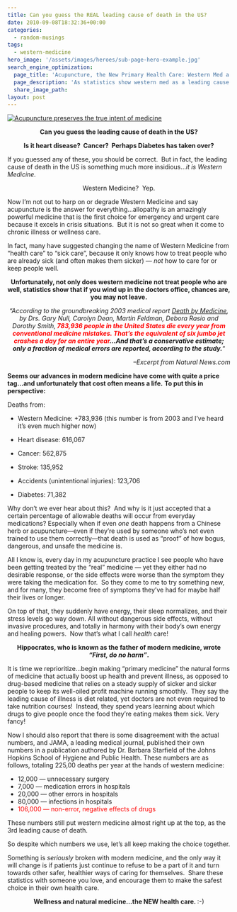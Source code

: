 ```yaml
---
title: Can you guess the REAL leading cause of death in the US?
date: 2010-09-08T18:32:36+00:00
categories:
  - random-musings
tags:
  - western-medicine
hero_image: '/assets/images/heroes/sub-page-hero-example.jpg'
search_engine_optimization:
  page_title: 'Acupuncture, the New Primary Health Care: Western Med a leading cause of death'
  page_description: 'As statistics show western med as a leading cause of death, more need to turn to natural medicines like acupuncture that are safer & prevent disease  '
  share_image_path:
layout: post
---
```

[<img class="size-full wp-image-915 alignleft" title="Acupuncture preserves the true intent of medicine" src="/assets/images/wp-content/uploads/2010/09/medicine.jpg" alt="Acupuncture preserves the true intent of medicine" width="113" height="113" srcset="/assets/images/wp-content/uploads/2010/09/medicine.jpg 225w, /assets/images/wp-content/uploads/2010/09/medicine-150x149.jpg 150w" sizes="(max-width: 113px) 100vw, 113px" />](/assets/images/wp-content/uploads/2010/09/medicine.jpg)

<p style="text-align: center;">
  <strong>Can you guess the leading cause of death in the US?</strong>
</p>

<p style="text-align: center;">
  <strong>Is it heart disease?  Cancer?  Perhaps Diabetes has taken over?</strong>
</p>

If you guessed any of these, you should be correct.  But in fact, the leading cause of death in the US is something much more insidious&#8230;_it is Western Medicine._ 

<p style="text-align: center;">
  Western Medicine?  Yep.
</p>

Now I&#8217;m not out to harp on or degrade Western Medicine and say acupuncture is the answer for everything&#8230;allopathy is an amazingly powerful medicine that is the first choice for emergency and urgent care because it excels in crisis situations.  But it is not so great when it come to chronic illness or wellness care.

In fact, many have suggested changing the name of Western Medicine from &#8220;health care&#8221; to &#8220;sick care&#8221;, because it only knows how to treat people who are already sick (and often makes them sicker) &#8212; _not_ how to care for or keep people well.

<p style="text-align: center;">
  <strong>Unfortunately, not only does western medicine not treat people who are well, statistics show that if you wind up in the doctors office, chances are, you may not leave.</strong>
</p>

<p style="text-align: center;">
  <em>&#8220;According to the groundbreaking 2003 medical report <a title="Death by Medicine" href="http://www.lef.org/magazine/mag2004/mar2004_awsi_death_01.htm" target="_blank" rel="noopener">Death by Medicine</a>, by Drs. Gary Null, Carolyn Dean, Martin Feldman, Debora Rasio and Dorothy Smith,<strong> <span style="color: #ff0000;">783,936 people in the United States die every year from conventional medicine mistakes. That&#8217;s the equivalent of six jumbo jet crashes a day for an entire year</span>&#8230;And that&#8217;s a conservative estimate; only a fraction of medical errors are reported, according to the study.</strong></em>&#8220;
</p>

<p style="text-align: right;">
  <em>&#8211;Excerpt from Natural News.com</em>
</p>

**Seems our advances in modern medicine have come with quite a price tag&#8230;and unfortunately that cost often means a life.** **To put this in perspective:**

Deaths from:

  * Western Medicine: +783,936 (this number is from 2003 and I&#8217;ve heard it&#8217;s even much higher now)

<div>
  <ul>
    <li>
      Heart disease: 616,067
    </li>
  </ul>
</div>

<div>
  <ul>
    <li>
      Cancer: 562,875
    </li>
  </ul>
</div>

<div>
  <ul>
    <li>
      Stroke: 135,952
    </li>
  </ul>
</div>

<div>
  <ul>
    <li>
      Accidents (unintentional injuries): 123,706
    </li>
  </ul>
</div>

  * Diabetes: 71,382

Why don&#8217;t we ever hear about this?  And why is it just accepted that a certain percentage of allowable deaths will occur from everyday medications? Especially when if even _one_ death happens from a Chinese herb or acupuncture&#8212;even if they&#8217;re used by someone who&#8217;s not even trained to use them correctly&#8212;that death is used as &#8220;proof&#8221; of how bogus, dangerous, and unsafe the medicine is.

All I know is, every day in my acupuncture practice I see people who have been getting treated by the &#8220;real&#8221; medicine &#8212; yet they either had no desirable response, or the side effects were worse than the symptom they were taking the medication for.  So they come to me to try something new, and for many, they become free of symptoms they&#8217;ve had for maybe half their lives or longer.

On top of that, they suddenly have energy, their sleep normalizes, and their stress levels go way down. All without dangerous side effects, without invasive procedures, and totally in harmony with their body&#8217;s own energy and healing powers.  Now that&#8217;s what I call _health_ care!

<p style="text-align: center;">
  <strong>Hippocrates, who is known as the father of modern medicine, wrote <em>&#8220;First, do no harm&#8221;</em>. </strong>
</p>

It is time we reprioritize&#8230;begin making &#8220;primary medicine&#8221; the natural forms of medicine that actually boost up health and prevent illness, as opposed to drug-based medicine that relies on a steady supply of sicker and sicker people to keep its well-oiled profit machine running smoothly.  They say the leading cause of illness is diet related, yet doctors are not even required to take nutrition courses!  Instead, they spend years learning about which drugs to give people once the food they&#8217;re eating makes them sick. Very fancy!

Now I should also report that there is some disagreement with the actual numbers, and JAMA, a leading medical journal, published their own numbers in a publication authored by Dr. Barbara Starfield of the Johns Hopkins School of Hygiene and Public Health. These numbers are as follows, totaling 225,00 deaths per year at the hands of western medicine:

  * 12,000 &#8212; unnecessary surgery
  * 7,000 &#8212; medication errors in hospitals
  * 20,000 &#8212; other errors in hospitals
  * 80,000 &#8212; infections in hospitals
  * <span style="color: #ff0000;">106,000 &#8212; non-error, negative effects of drugs </span>

These numbers still put western medicine almost right up at the top, as the 3rd leading cause of death.

So despite which numbers we use, let&#8217;s all keep making the choice together.

Something is _seriously_ broken with modern medicine, and the only way it will change is if patients just continue to refuse to be a part of it and turn towards other safer, healthier ways of caring for themselves.  Share these statistics with someone you love, and encourage them to make the safest choice in their own health care.

<p style="text-align: center;">
  <strong>Wellness and natural medicine&#8230;the NEW health care. </strong> :-)
</p>

<p style="text-align: center;">
  <strong> </strong>
</p>